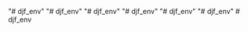 "# djf_env" 
"# djf_env" 
"# djf_env" 
"# djf_env" 
"# djf_env" 
"# djf_env" 
#   d j f _ e n v  
 
